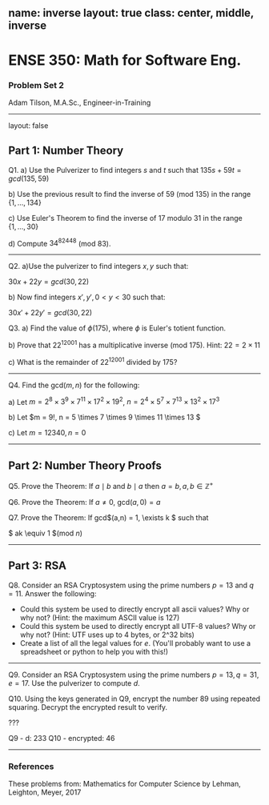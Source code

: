 name: inverse
layout: true
class: center, middle, inverse
---
# ENSE 350: Math for Software Eng.

### Problem Set 2

Adam Tilson, M.A.Sc., Engineer-in-Training

---
layout: false
## Part 1: Number Theory

Q1. a) Use the Pulverizer to find integers $s$ and $t$ such that $135s + 59t = gcd(135,59)$

b) Use the previous result to find the inverse of $59$ (mod $135$) in the range {$1, ..., 134$}

c) Use Euler's Theorem to find the inverse of $17$ modulo $31$ in the range {$1, ..., 30$}

d) Compute $34^{82448}$ (mod $83$).

---

Q2. a)Use the pulverizer to find integers $x,y$ such that:

$30x + 22y = gcd(30,22)$

b) Now find integers $x', y', 0 \lt y \lt 30$ such that:

$30x' + 22y' = gcd(30,22)$

Q3. a) Find the value of $\phi(175)$, where $\phi$ is Euler's totient function.

b) Prove that $22^{12001}$ has a multiplicative inverse (mod $175$). Hint: $22 = 2 \times 11$

c) What is the remainder of $22^{12001}$ divided by $175$?

---

Q4. Find the gcd($m,n$) for the following: 

a) Let $m = 2^8 \times 3^9 \times 7^{11} \times 17^2 \times 19^2$, $n = 2^4 \times 5^7 \times 7^{13} \times 13^2 \times 17^3$

b) Let $m = 9!, n = 5 \times 7 \times 9 \times 11 \times 13 $ 

c) Let $m = 12340, n = 0$

---
## Part 2: Number Theory Proofs

Q5. Prove the Theorem: If $a \mid b$ and $b \mid a$ then $a = b, a,b \in \mathbb{Z}^+$

Q6. Prove the Theorem: If $a \neq 0$, gcd$(a,0) = a$ 

Q7. Prove the Theorem: If gcd$(a,n) = 1, \exists k $ such that

 $ ak \equiv 1 $(mod $n$) 

---

## Part 3: RSA

Q8. Consider an RSA Cryptosystem using the prime numbers $p = 13$ and $q = 11$. Answer the following:
- Could this system be used to directly encrypt all ascii values? Why or why not? (Hint: the maximum ASCII value is 127)
- Could this system be used to directly encrypt all UTF-8 values? Why or why not? (Hint: UTF uses up to 4 bytes, or 2^32 bits)
- Create a list of all the legal values for $e$. (You'll probably want to use a spreadsheet or python to help you with this!)

---
Q9. Consider an RSA Cryptosystem using the prime numbers $p = 13, q = 31, e=17$. Use the pulverizer to compute $d$.

Q10. Using the keys generated in Q9, encrypt the number $89$ using repeated squaring. Decrypt the encrypted result to verify.

???

Q9 - d: 233
Q10 - encrypted: 46

---

### References

These problems from:
Mathematics for Computer Science by Lehman, Leighton, Meyer, 2017
